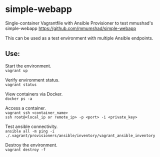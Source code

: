 # simple-webapp
Single-container Vagrantfile with Ansible Provisioner to test mmushad's simple-webapp
https://github.com/mmumshad/simple-webapp

This can be used as a test environment with multiple Ansible endpoints.

## Use:
Start the environment.  
`vagrant up`

Verify environment status.  
`vagrant status`

View containers via Docker.  
`docker ps -a`  

Access a container.  
`vagrant ssh <container_name>`  
`ssh root@<local_ip or remote_ip> -p <port> -i <private_key>`

Test ansible connectivity.   
`ansible all -m ping -i ./.vagrant/provisioners/ansible/inventory/vagrant_ansible_inventory `   

Destroy the environment.  
`vagrant destroy -f`
